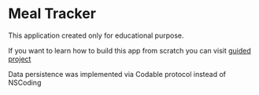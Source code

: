 # Meal Tracker

This application created only for educational purpose.

If you want to learn how to build this app from scratch you can visit [guided project](https://developer.apple.com/library/archive/referencelibrary/GettingStarted/DevelopiOSAppsSwift/index.html#//apple_ref/doc/uid/TP40015214-CH2-SW1)

Data persistence was implemented via Codable protocol instead of NSCoding
